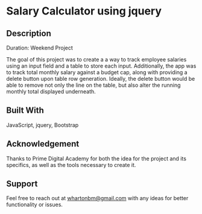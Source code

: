 # Salary Calculator using jquery


## Description

Duration: Weekend Project

The goal of this project was to create a a way to track employee salaries using an input field and a table to store
each input. Additionally, the app was to track total monthly salary against a budget cap, along with providing a 
delete button upon table row generation. Ideally, the delete button would be able to remove not only the line on the
table, but also alter the running monthly total displayed underneath.


## Built With

JavaScript, jquery, Bootstrap

## Acknowledgement

Thanks to Prime Digital Academy for both the idea for the project and its specifics, as well as the tools necessary
to create it.

## Support

Feel free to reach out at whartonbm@gmail.com with any ideas for better functionality or issues.

